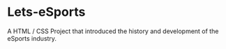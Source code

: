 # Lets-eSports
A HTML / CSS Project that introduced the history and development of the eSports industry.
